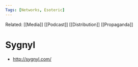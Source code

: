 ```yaml
---
Tags: [Networks, Esoteric]
---
```

Related: [[Media]] [[Podcast]] [[Distribution]] [[Propaganda]]

# Sygnyl
- http://sygnyl.com/
